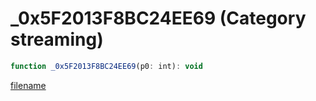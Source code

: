 # _0x5F2013F8BC24EE69 (Category streaming)

```js
function _0x5F2013F8BC24EE69(p0: int): void
```

[filename](_0x5F2013F8BC24EE69_m.md ':include')